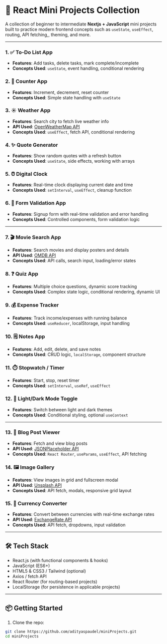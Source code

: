 # 🧠 React Mini Projects Collection

A collection of beginner to intermediate **Nextjs + JavaScript** mini projects built to practice modern frontend concepts such as `useState`, `useEffect`, routing, API fetching,, theming, and more.

---

<!-- ## 🔰 Beginner Projects -->

### 1. ✅ To-Do List App

- **Features**: Add tasks, delete tasks, mark complete/incomplete
- **Concepts Used**: `useState`, event handling, conditional rendering

### 2. 🔢 Counter App

- **Features**: Increment, decrement, reset counter
- **Concepts Used**: Simple state handling with `useState`

### 3. ☀️ Weather App

- **Features**: Search city to fetch live weather info
- **API Used**: [OpenWeatherMap API](https://openweathermap.org/)
- **Concepts Used**: `useEffect`, fetch API, conditional rendering

### 4. ✨ Quote Generator

- **Features**: Show random quotes with a refresh button
- **Concepts Used**: `useState`, side effects, working with arrays

### 5. ⏰ Digital Clock

- **Features**: Real-time clock displaying current date and time
- **Concepts Used**: `setInterval`, `useEffect`, cleanup function

### 6. 📝 Form Validation App

- **Features**: Signup form with real-time validation and error handling
- **Concepts Used**: Controlled components, form validation logic

---

<!-- ## 🧩 Intermediate Projects -->

### 7. 🎬 Movie Search App

- **Features**: Search movies and display posters and details
- **API Used**: [OMDB API](https://www.omdbapi.com/)
- **Concepts Used**: API calls, search input, loading/error states

### 8. ❓ Quiz App

- **Features**: Multiple choice questions, dynamic score tracking
- **Concepts Used**: Complex state logic, conditional rendering, dynamic UI

### 9. 💰 Expense Tracker

- **Features**: Track income/expenses with running balance
- **Concepts Used**: `useReducer`, localStorage, input handling

### 10. 🗒️ Notes App

- **Features**: Add, edit, delete, and save notes
- **Concepts Used**: CRUD logic, `localStorage`, component structure

### 11. ⏱️ Stopwatch / Timer

- **Features**: Start, stop, reset timer
- **Concepts Used**: `setInterval`, `useRef`, `useEffect`

### 12. 🌙 Light/Dark Mode Toggle

- **Features**: Switch between light and dark themes
- **Concepts Used**: Conditional styling, optional `useContext`

---

<!-- ## 🔗 Bonus Projects (API, Routing, UI) -->

### 13. 📰 Blog Post Viewer

- **Features**: Fetch and view blog posts
- **API Used**: [JSONPlaceholder API](https://jsonplaceholder.typicode.com/)
- **Concepts Used**: `React Router`, `useParams`, `useEffect`, API fetching

### 14. 🖼️ Image Gallery

- **Features**: View images in grid and fullscreen modal
- **API Used**: [Unsplash API](https://unsplash.com/developers)
- **Concepts Used**: API fetch, modals, responsive grid layout

### 15. 💱 Currency Converter

- **Features**: Convert between currencies with real-time exchange rates
- **API Used**: [ExchangeRate API](https://www.exchangerate-api.com/)
- **Concepts Used**: API fetch, dropdowns, input validation

---

## 🛠️ Tech Stack

- React.js (with functional components & hooks)
- JavaScript (ES6+)
- HTML5 & CSS3 / Tailwind (optional)
- Axios / fetch API
- React Router (for routing-based projects)
- LocalStorage (for persistence in applicable projects)

---

## 📦 Getting Started

1. Clone the repo:

```bash
git clone https://github.com/adityaspaudel/miniProjects.git
cd miniProjects
```

